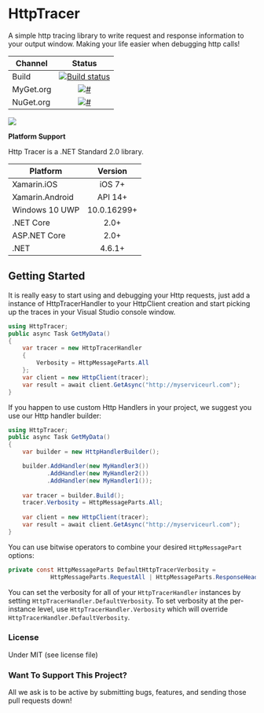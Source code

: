 # HttpTracer
A simple http tracing library to write request and response information to your output window. Making your life easier when debugging http calls!

|Channel|Status|
| ------------------- | :------------------: |
|Build|[![Build status](https://burstingsilver.visualstudio.com/BSiLabs/_apis/build/status/HttpTracer)](https://burstingsilver.visualstudio.com/BSiLabs/_build/latest?definitionId=78)|
|MyGet.org|[![#](https://img.shields.io/myget/httptracer-preview/v/HttpTracer.svg)](https://www.myget.org/feed/httptracer-preview/package/nuget/HttpTracer)|
|NuGet.org|[![#](https://img.shields.io/nuget/v/httptracer.svg?style=flat)](https://www.nuget.org/packages/HttpTracer/)|

![](https://danielcauserblog.files.wordpress.com/2018/04/tracer_tracing_get1.gif)

**Platform Support**

Http Tracer is a .NET Standard 2.0 library.

|Platform|Version|
| ------------------- | :------------------: |
|Xamarin.iOS|iOS 7+|
|Xamarin.Android|API 14+|
|Windows 10 UWP|10.0.16299+|
|.NET Core|2.0+|
|ASP.NET Core|2.0+|
|.NET|4.6.1+|

## Getting Started

It is really easy to start using and debugging your Http requests, just add a instance of HttpTracerHandler to your HttpClient creation and start picking up the traces in your Visual Studio console window.

```csharp
using HttpTracer;
public async Task GetMyData()
{
    var tracer = new HttpTracerHandler
    {
        Verbosity = HttpMessageParts.All
    };
    var client = new HttpClient(tracer);
    var result = await client.GetAsync("http://myserviceurl.com");
}
```

If you happen to use custom Http Handlers in your project, we suggest you use our Http handler builder:

```csharp
using HttpTracer;
public async Task GetMyData()
{
    var builder = new HttpHandlerBuilder();

    builder.AddHandler(new MyHandler3())
           .AddHandler(new MyHandler2())
           .AddHandler(new MyHandler1());
           
    var tracer = builder.Build();
    tracer.Verbosity = HttpMessageParts.All;
    
    var client = new HttpClient(tracer);
    var result = await client.GetAsync("http://myserviceurl.com");
}
```
You can use bitwise operators to combine your desired `HttpMessagePart` options:

```csharp
private const HttpMessageParts DefaultHttpTracerVerbosity =
            HttpMessageParts.RequestAll | HttpMessageParts.ResponseHeaders;
```
You can set the verbosity for all of your `HttpTracerHandler` instances by setting `HttpTracerHandler.DefaultVerbosity`. To set verbosity at the per-instance level, use `HttpTracerHandler.Verbosity` which will override `HttpTracerHandler.DefaultVerbosity`.

### License
Under MIT (see license file)

### Want To Support This Project?
All we ask is to be active by submitting bugs, features, and sending those pull requests down!